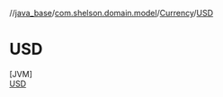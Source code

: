 //[java_base](../../../../index.md)/[com.shelson.domain.model](../../index.md)/[Currency](../index.md)/[USD](index.md)

# USD

[JVM]\
[USD](index.md)
